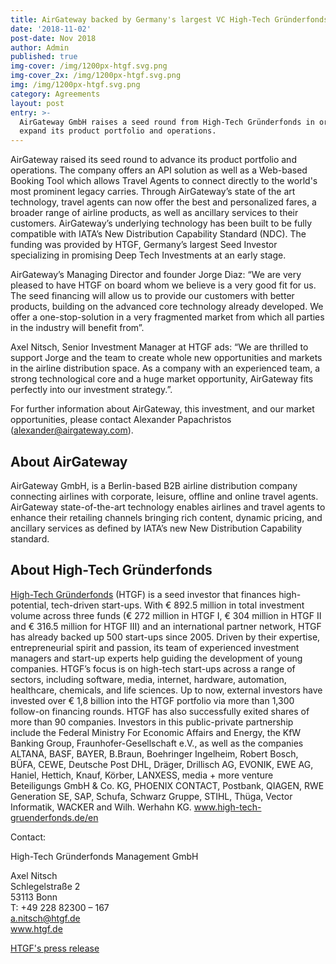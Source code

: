 ```yaml
---
title: AirGateway backed by Germany's largest VC High-Tech Gründerfonds
date: '2018-11-02'
post-date: Nov 2018
author: Admin
published: true
img-cover: /img/1200px-htgf.svg.png
img-cover_2x: /img/1200px-htgf.svg.png
img: /img/1200px-htgf.svg.png
category: Agreements
layout: post
entry: >-
  AirGateway GmbH raises a seed round from High-Tech Gründerfonds in order to
  expand its product portfolio and operations.
---
```

AirGateway raised its seed round to advance its product portfolio and operations. The company offers an API solution as well as a Web-based Booking Tool which allows Travel Agents to connect directly to the world's most prominent legacy carries. Through AirGateway’s state of the art technology, travel agents can now offer the best and personalized fares, a broader range of airline products, as well as ancillary services to their customers. AirGateway’s underlying technology has been built to be fully compatible with IATA’s New Distribution Capability Standard (NDC).
The funding was provided by HTGF, Germany’s largest Seed Investor specializing in promising Deep Tech Investments at an early stage.

AirGateway’s Managing Director and founder Jorge Diaz: “We are very pleased to have HTGF on board whom we believe is a very good fit for us. The seed financing will allow us to provide our customers with better products, building on the advanced core technology already developed. We offer a one-stop-solution in a very fragmented market from which all parties in the industry will benefit from”.

Axel Nitsch, Senior Investment Manager at HTGF ads: “We are thrilled to support Jorge and the team to create whole new opportunities and markets in the airline distribution space. As a company with an experienced team, a strong technological core and a huge market opportunity, AirGateway fits perfectly into our investment strategy.”.

For further information about AirGateway, this investment, and our market opportunities, please contact Alexander Papachristos (alexander@airgateway.com).

## About AirGateway

AirGateway GmbH, is a Berlin-based B2B airline distribution company connecting airlines with corporate, leisure, offline and online travel agents. AirGateway state-of-the-art technology enables airlines and travel agents to enhance their retailing channels bringing rich content, dynamic pricing, and ancillary services as defined by IATA’s new New Distribution Capability standard.

## About High-Tech Gründerfonds

[High-Tech Gründerfonds](https://high-tech-gruenderfonds.de/en/) (HTGF) is a seed investor that finances high-potential, tech-driven start-ups. With € 892.5 million in total investment volume across three funds (€ 272 million in HTGF I, € 304 million in HTGF II and € 316.5 million for HTGF III) and an international partner network, HTGF has already backed up 500 start-ups since 2005. Driven by their expertise, entrepreneurial spirit and passion, its team of experienced investment managers and start-up experts help guiding the development of young companies. HTGF’s focus is on high-tech start-ups across a range of sectors, including software, media, internet, hardware, automation, healthcare, chemicals, and life sciences. Up to now, external investors have invested over € 1,8 billion into the HTGF portfolio via more than 1,300 follow-on financing rounds. HTGF has also successfully exited shares of more than 90 companies.
Investors in this public-private partnership include the Federal Ministry For Economic Affairs and Energy, the KfW Banking Group, Fraunhofer-Gesellschaft e.V., as well as the companies ALTANA, BASF, BAYER, B.Braun, Boehringer Ingelheim, Robert Bosch, BÜFA, CEWE, Deutsche Post DHL, Dräger, Drillisch AG, EVONIK, EWE AG, Haniel, Hettich, Knauf, Körber, LANXESS, media + more venture Beteiligungs GmbH & Co. KG, PHOENIX CONTACT, Postbank, QIAGEN, RWE Generation SE, SAP, Schufa, Schwarz Gruppe, STIHL, Thüga, Vector Informatik, WACKER and Wilh. Werhahn KG.
www.high-tech-gruenderfonds.de/en

Contact:

High-Tech Gründerfonds Management GmbH

Axel Nitsch\
Schlegelstraße 2\
53113 Bonn\
T: +49 228 82300 – 167\
a.nitsch@htgf.de\
www.htgf.de

[HTGF's press release](https://high-tech-gruenderfonds.de/en/airgateway-gmbh-raises-a-seed-round-to-expand-its-product-portfolio-and-operations/)

